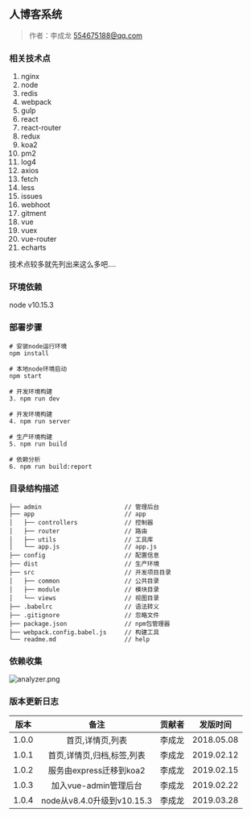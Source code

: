 ##  人博客系统

> 作者：李成龙 <554675188@qq.com>

### 相关技术点
1. nginx
2. node
3. redis
4. webpack
5. gulp
6. react
7. react-router
8. redux
9. koa2
10. pm2
11. log4
12. axios
13. fetch
14. less
15. issues
16. webhoot
17. gitment
18. vue
19. vuex
20. vue-router
21. echarts

技术点较多就先列出来这么多吧....

### 环境依赖

node v10.15.3


### 部署步骤

```
# 安装node运行环境
npm install

# 本地node环境启动
npm start

# 开发环境构建
3. npm run dev

# 开发环境构建
4. npm run server

# 生产环境构建
5. npm run build

# 依赖分析
6. npm run build:report
```

### 目录结构描述

```
├── admin                       // 管理后台
├── app                         // app
│   ├── controllers             // 控制器
│   ├── router                  // 路由
│   ├── utils                   // 工具库
│   └── app.js                  // app.js
├── config                      // 配置信息
├── dist                        // 生产环境
├── src                         // 开发项目目录
│   ├── common                  // 公共目录
│   ├── module                  // 模块目录
│   └── views                   // 视图目录
├── .babelrc                    // 语法转义
├── .gitignore                  // 忽略文件
├── package.json                // npm包管理器
├── webpack.config.babel.js     // 构建工具
└── readme.md                   // help
```

### 依赖收集
![analyzer.png](https://lcl101.cn/common/images/analyer.png)

### 版本更新日志

| 版本 | 备注 | 贡献者 | 发版时间 |
| :--: | :--: | :--: | :--: |
| 1.0.0 | 首页,详情页,列表 | 李成龙 | 2018.05.08 |
| 1.0.1 | 首页,详情页,归档,标签,列表 | 李成龙 | 2019.02.12 |
| 1.0.2 | 服务由express迁移到koa2 | 李成龙 | 2019.02.15 |
| 1.0.3 | 加入vue-admin管理后台 | 李成龙 | 2019.02.22 |
| 1.0.4 | node从v8.4.0升级到v10.15.3 | 李成龙 | 2019.03.28 |
